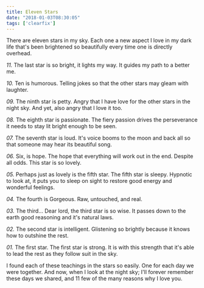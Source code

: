 ```yaml
---
title: Eleven Stars
date: "2018-01-03T08:30:05"
tags: ['clearfix']
---
```


There are eleven stars in my sky. Each one a new aspect I love in my dark life that's been brightened so beautifully every time one is directly overhead.

<i>11.</i> The last star is so bright, it lights my way. It guides my path to a better me.

<i>10.</i> Ten is humorous. Telling jokes so that the other stars may gleam with laughter.

<i>09.</i> The ninth star is petty. Angry that I have love for the other stars in the night sky. And yet, also angry that I love it too.

<i>08.</i> The eighth star is passionate. The fiery passion drives the perseverance it needs to stay lit bright enough to be seen.

<i>07.</i> The seventh star is loud. It's voice booms to the moon and back all so that someone may hear its beautiful song.

<i>06.</i> Six, is hope. The hope that everything will work out in the end. Despite all odds. This star is so lovely.

<i>05.</i> Perhaps just as lovely is the fifth star. The fifth star is sleepy. Hypnotic to look at, it puts you to sleep on sight to restore good energy and wonderful feelings.

<i>04.</i> The fourth is Gorgeous. Raw, untouched, and real.

<i>03.</i> The third... Dear lord, the third star is so wise. It passes down to the earth good reasoning and it's natural laws.

<i>02.</i> The second star is intelligent. Glistening so brightly because it knows how to outshine the rest.

<i>01.</i> The first star. The first star is strong. It is with this strength that it's able to lead the rest as they follow suit in the sky.

I found each of these teachings in the stars so easily. One for each day we were together. And now, when I look at the night sky; I'll forever remember these days we shared, and 11 few of the many reasons why I love you.